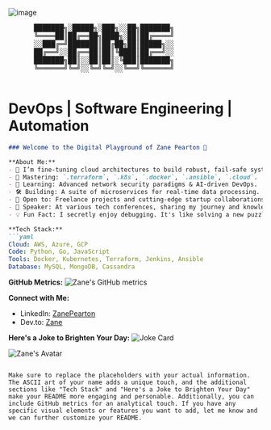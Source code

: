 


![image](https://github.com/ZanePearton/ZanePearton/assets/87604418/e7b12a32-d83f-419c-9c69-72301ffaf892)




</head>
<body>
  
  <div id="terminal">
    <pre>
      ███████╗░█████╗░███╗░░██╗███████╗
      ╚════██║██╔══██╗████╗░██║██╔════╝
      ░░███╔═╝███████║██╔██╗██║█████╗░░
      ██╔══╝░░██╔══██║██║╚████║██╔══╝░░
      ███████╗██║░░██║██║░╚███║███████╗
      ╚══════╝╚═╝░░╚═╝╚═╝░░╚══╝╚══════╝
   </pre>
  <h1> DevOps | Software Engineering | Automation </h1>
  </div>
</body>




```markdown
### Welcome to the Digital Playground of Zane Pearton 👋

**About Me:**
- 🔭 I’m fine-tuning cloud architectures to build robust, fail-safe systems.
- 🚀 Mastering: `.terraform`, `.k8s`, `.docker`, `.ansible`, `.cloud`.
- 🌱 Learning: Advanced network security paradigms & AI-driven DevOps.
- 🛠️ Building: A suite of microservices for real-time data processing.
- 📡 Open to: Freelance projects and cutting-edge startup collaborations.
- 🎤 Speaker: At various tech conferences, sharing my journey and knowledge.
- 💡 Fun Fact: I secretly enjoy debugging. It's like solving a new puzzle every time!

**Tech Stack:**
```yaml
Cloud: AWS, Azure, GCP
Code: Python, Go, JavaScript
Tools: Docker, Kubernetes, Terraform, Jenkins, Ansible
Database: MySQL, MongoDB, Cassandra
```

**GitHub Metrics:**
![Zane's GitHub metrics](https://metrics.lecoq.io/ZanePearton?template=classic&config.timezone=Australia%2FSydney)

**Connect with Me:**
- LinkedIn: [ZanePearton](https://www.linkedin.com/in/zane-pearton)
- Dev.to: [Zane](https://zanepearton.github.io/page/)




<!--
Don't forget to replace the placeholders with your actual URLs!
-->

**Here's a Joke to Brighten Your Day:**
![Joke Card](https://readme-jokes.vercel.app/api)

<!-- The image below needs to be available in your repository as mentioned in the path -->
![Zane's Avatar](https://github.com/ZanePearton/ZanePearton/blob/main/assets/zane-avatar.png)
```

Make sure to replace the placeholders with your actual information. The ASCII art of your name adds a unique touch, and the additional sections like "Tech Stack" and "Here's a Joke to Brighten Your Day" make your README more engaging and personable. Additionally, you can include GitHub metrics for an analytical touch. If you have any specific visual elements or features you want to add, let me know and we can further customize your README.